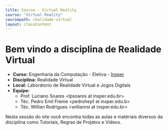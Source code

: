 ```yaml
---
title: Course - Virtual Reality
course: "Virtual Reality"
coursepath: realidade-virtual
layout: classContent
---
```


# Bem vindo a disciplina de Realidade Virtual 

- **Curso:** Engenharia da Computação - Eletiva -
  [Insper](https://www.insper.edu.br/)
- **Disciplina:** Realidade Virtual
- **Local:** Laborátorio de Realidade Virtual e Jogos Digitais
- **Equipe:**
	- Prof. Luciano Soares \<lpsoares at insper.edu.br\>
	- Téc. Pedro Emil Freme \<pedrohepf at insper.edu.b\>
	- Téc. Willian Rodrigues \<willianrsl at insper.edu.br\>

Nesta sessão do site você encontra todas as aulas e matériais diversos da
disciplina como Tutoriais, Regras de Projetos e Vídeos.

